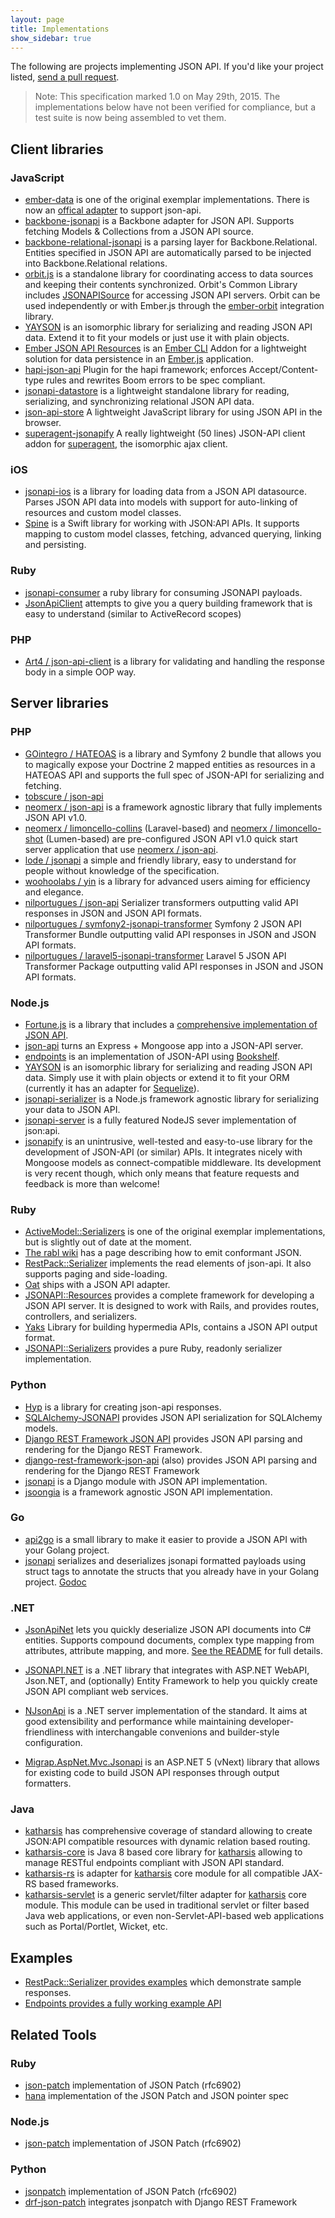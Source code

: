 ```yaml
---
layout: page
title: Implementations
show_sidebar: true
---
```


The following are projects implementing JSON API. If you'd like your project listed, [send a
pull request](https://github.com/json-api/json-api).

> Note: This specification marked 1.0 on May 29th, 2015. The implementations
below have not been verified for compliance, but a test suite is now being
assembled to vet them.

## Client libraries <a href="#client-libraries" id="client-libraries" class="headerlink"></a>

### JavaScript <a href="#client-libraries-javascript" id="client-libraries-javascript" class="headerlink"></a>

* [ember-data](https://github.com/emberjs/data) is one of the original exemplar implementations. There is now an [offical adapter](http://emberjs.com/blog/2015/06/18/ember-data-1-13-released.html#toc_json-api-support) to support json-api.
* [backbone-jsonapi](https://github.com/guillaumervls/backbone-jsonapi) is a Backbone adapter for JSON API. Supports fetching Models & Collections from a JSON API source.
* [backbone-relational-jsonapi](https://github.com/xbill82/backbone-relational-jsonapi) is a parsing layer for Backbone.Relational. Entities specified in JSON API are automatically parsed to be injected into Backbone.Relational relations.
* [orbit.js](https://github.com/orbitjs/orbit.js) is a standalone library for
  coordinating access to data sources and keeping their contents synchronized.
  Orbit's Common Library includes
  [JSONAPISource](https://github.com/orbitjs/orbit.js/blob/master/lib/orbit-common/jsonapi-source.js)
  for accessing JSON API servers. Orbit can be used
  independently or with Ember.js through the
  [ember-orbit](https://github.com/orbitjs/ember-orbit) integration library.
* [YAYSON](https://github.com/confetti/yayson) is an isomorphic library for serializing and reading JSON API data. Extend it to fit your models or just use it with plain objects.
* [Ember JSON API Resources](https://github.com/pixelhandler/ember-jsonapi-resources) is an [Ember CLI](http://www.ember-cli.com) Addon for a lightweight solution for data persistence in an [Ember.js](http://emberjs.com) application.
* [hapi-json-api](https://github.com/wraithgar/hapi-json-api) Plugin for the hapi framework; enforces Accept/Content-type rules and rewrites Boom errors to be spec compliant.
* [jsonapi-datastore](https://github.com/beauby/jsonapi-datastore) is a lightweight standalone library for reading, serializing, and synchronizing relational JSON API data.
* [json-api-store](https://github.com/haydn/json-api-store) A lightweight JavaScript library for using JSON API in the browser.
* [superagent-jsonapify](https://github.com/alex94puchades/superagent-jsonapify) A really lightweight (50 lines) JSON-API client addon for [superagent](https://github.com/visionmedia/superagent), the isomorphic ajax client.

### iOS <a href="#client-libraries-ios" id="client-libraries-ios" class="headerlink"></a>

* [jsonapi-ios](https://github.com/joshdholtz/jsonapi-ios) is a library for loading data from a JSON API datasource. Parses JSON API data into models with support for auto-linking of resources and custom model classes.
* [Spine](https://github.com/wvteijlingen/spine) is a Swift library for working with JSON:API APIs. It supports mapping to custom model classes, fetching, advanced querying, linking and persisting.

### Ruby <a href="#client-libraries-ruby" id="client-libraries-ruby" class="headerlink"></a>

* [jsonapi-consumer](https://github.com/jsmestad/jsonapi-consumer) a ruby library for consuming JSONAPI payloads.
* [JsonApiClient](https://github.com/chingor13/json_api_client) attempts to give you a query building framework that is easy to understand (similar to ActiveRecord scopes)

### PHP <a href="#client-libraries-php" id="client-libraries-php" class="headerlink"></a>

* [Art4 / json-api-client](https://github.com/Art4/json-api-client) is a library for validating and handling the response body in a simple OOP way.

## Server libraries <a href="#server-libraries" id="server-libraries" class="headerlink"></a>

### PHP <a href="#server-libraries-php" id="server-libraries-php" class="headerlink"></a>

* [GOintegro / HATEOAS](https://github.com/gointegro/hateoas-bundle) is a library and Symfony 2 bundle that allows you to magically expose your Doctrine 2 mapped entities as resources in a HATEOAS API and supports the full spec of JSON-API for serializing and fetching.
* [tobscure / json-api](https://github.com/tobscure/json-api)
* [neomerx / json-api](https://github.com/neomerx/json-api) is a framework agnostic library that fully implements JSON API v1.0.
* [neomerx / limoncello-collins](https://github.com/neomerx/limoncello-collins) (Laravel-based) and [neomerx / limoncello-shot](https://github.com/neomerx/limoncello-shot) (Lumen-based) are pre-configured JSON API v1.0 quick start server application that use [neomerx / json-api](https://github.com/neomerx/json-api).
* [lode / jsonapi](https://github.com/lode/jsonapi) a simple and friendly library, easy to understand for people without knowledge of the specification.
* [woohoolabs / yin](https://github.com/woohoolabs/yin) is a library for advanced users aiming for efficiency and elegance.
* [nilportugues / json-api](https://github.com/nilportugues/json-api) Serializer transformers outputting valid API responses in JSON and JSON API formats.
* [nilportugues / symfony2-jsonapi-transformer](https://github.com/nilportugues/symfony2-jsonapi-transformer) Symfony 2 JSON API Transformer Bundle outputting valid API responses in JSON and JSON API formats.
* [nilportugues / laravel5-jsonapi-transformer](https://github.com/nilportugues/laravel5-jsonapi-transformer) Laravel 5 JSON API Transformer Package outputting valid API responses in JSON and JSON API formats.

### Node.js <a href="#server-libraries-node-js" id="server-libraries-node-js" class="headerlink"></a>
* [Fortune.js](http://fortunejs.com) is a library that includes a [comprehensive implementation of JSON API](https://github.com/fortunejs/fortune-json-api).
* [json-api](https://www.npmjs.org/package/json-api) turns an Express + Mongoose app into a JSON-API server.
* [endpoints](https://github.com/endpoints) is an implementation of JSON-API using [Bookshelf](http://bookshelfjs.org).
* [YAYSON](https://github.com/confetti/yayson) is an isomorphic library for serializing and reading JSON API data. Simply use it with plain objects or extend it to fit your ORM (currently it has an adapter for [Sequelize](http://sequelizejs.com)).
* [jsonapi-serializer](https://github.com/SeyZ/jsonapi-serializer) is a Node.js framework agnostic library for serializing your data to JSON API.
* [jsonapi-server](https://github.com/holidayextras/jsonapi-server) is a fully featured NodeJS sever implementation of json:api.
* [jsonapify](https://github.com/alex94puchades/jsonapify) is an unintrusive, well-tested and easy-to-use library for the development of JSON-API (or similar) APIs. It integrates nicely with Mongoose models as connect-compatible middleware. Its development is very recent though, which only means that feature requests and feedback is more than welcome!

### Ruby <a href="#server-libraries-ruby" id="server-libraries-ruby" class="headerlink"></a>

* [ActiveModel::Serializers](https://github.com/rails-api/active_model_serializers)
is one of the original exemplar implementations, but is slightly out of date at
the moment.
* [The rabl wiki](https://github.com/nesquena/rabl/wiki/Conforming-to-jsonapi.org-format)
has a page describing how to emit conformant JSON.
* [RestPack::Serializer](https://github.com/RestPack/restpack_serializer) implements the read elements of json-api. It also supports paging and side-loading.
* [Oat](https://github.com/ismasan/oat#adapters) ships with a JSON API adapter.
* [JSONAPI::Resources](https://github.com/cerebris/jsonapi-resources) provides a complete framework for developing a JSON API server. It is designed to work with Rails, and provides routes, controllers, and serializers.
* [Yaks](https://github.com/plexus/yaks) Library for building hypermedia APIs, contains a JSON API output format.
* [JSONAPI::Serializers](https://github.com/fotinakis/jsonapi-serializers) provides a pure Ruby, readonly serializer implementation.

### Python <a href="#server-libraries-python" id="server-libraries-python" class="headerlink"></a>

* [Hyp](https://github.com/kalasjocke/hyp) is a library for creating json-api responses.
* [SQLAlchemy-JSONAPI](https://github.com/coltonprovias/sqlalchemy-jsonapi) provides JSON API serialization for SQLAlchemy models.
* [Django REST Framework JSON API](http://drf-json-api.readthedocs.org) provides JSON API parsing and rendering for the Django REST Framework.
* [django-rest-framework-json-api](https://github.com/django-json-api/django-rest-framework-json-api/tree/develop) (also) provides JSON API parsing and rendering for the Django REST Framework
* [jsonapi](https://github.com/pavlov99/jsonapi) is a Django module with JSON API implementation.
* [jsoongia](https://github.com/digia/jsoongia) is a framework agnostic JSON API implementation.

### Go <a href="#server-libraries-go" id="server-libraries-go" class="headerlink"></a>

* [api2go](https://github.com/univedo/api2go) is a small library to make it easier to provide a JSON API with your Golang project.
* [jsonapi](https://github.com/shwoodard/jsonapi) serializes and deserializes jsonapi formatted payloads using struct tags to annotate the structs that you already have in your Golang project. [Godoc](http://godoc.org/github.com/shwoodard/jsonapi)

### .NET <a href="#server-libraries-net" id="server-libraries-net" class="headerlink"></a>

* [JsonApiNet](https://github.com/l8nite/JsonApiNet) lets you quickly deserialize JSON API documents into C# entities. Supports compound documents, complex type mapping from attributes, attribute mapping, and more. [See the README](https://github.com/l8nite/JsonApiNet/blob/master/README.md) for full details.

* [JSONAPI.NET](https://github.com/SphtKr/JSONAPI.NET) is a .NET library that integrates with ASP.NET WebAPI, Json.NET, and (optionally) Entity Framework to help you quickly create JSON API compliant web services.

* [NJsonApi](https://github.com/jacek-gorgon/NJsonApi) is a .NET server implementation of the standard. It aims at good extensibility and performance while maintaining developer-friendliness with interchangable convenions and builder-style configuration.

* [Migrap.AspNet.Mvc.Jsonapi](https://github.com/migrap/Migrap.AspNet.Mvc.Jsonapi) is an ASP.NET 5 (vNext) library that allows for existing code to build JSON API responses through output formatters.

### Java <a href="#server-libraries-java" id="server-libraries-java" class="headerlink"></a>

* [katharsis](http://katharsis.io) has comprehensive coverage of standard allowing to create JSON:API compatible resources with dynamic relation based routing. 
* [katharsis-core](https://github.com/katharsis-project/katharsis-core) is Java 8 based core library for [katharsis](http://katharsis.io) allowing to manage RESTful endpoints compliant with JSON API standard.
* [katharsis-rs](https://github.com/katharsis-project/katharsis-rs) is adapter for [katharsis](http://katharsis.io) core module for all compatible JAX-RS based frameworks.
* [katharsis-servlet](https://github.com/woonsan/katharsis-servlet) is a generic servlet/filter adapter for [katharsis](http://katharsis.io) core module. This module can be used in traditional servlet or filter based Java web applications, or even non-Servlet-API-based web applications such as Portal/Portlet, Wicket, etc.

## Examples <a href="#examples" id="examples" class="headerlink"></a>

* [RestPack::Serializer provides examples](http://restpack-serializer-sample.herokuapp.com/) which demonstrate sample responses.
* [Endpoints provides a fully working example API](http://github.com/endpoints/example/)

## Related Tools <a href="#related-tools" id="related-tools" class="headerlink"></a>

### Ruby <a href="#related-tools-ruby" id="related-tools-ruby" class="headerlink"></a>

* [json-patch](https://github.com/guillec/json-patch) implementation of JSON Patch (rfc6902)
* [hana](https://github.com/tenderlove/hana) implementation of the JSON Patch and JSON pointer spec

### Node.js <a href="#relted-tools-node-js" id="relted-tools-node-js" class="headerlink"></a>

* [json-patch](https://www.npmjs.org/package/json-patch) implementation of JSON Patch (rfc6902)

### Python <a href="#server-python" id="server-python" class="headerlink"></a>

* [jsonpatch](https://python-json-patch.readthedocs.org) implementation of JSON Patch (rfc6902)
* [drf-json-patch](https://drf-json-patch.readthedocs.org) integrates jsonpatch with Django REST Framework

